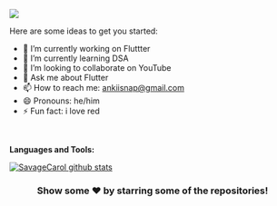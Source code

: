 ![](https://user-images.githubusercontent.com/56194329/95355895-b1e36400-08e3-11eb-888d-967f533de3a1.gif)
<br/>

Here are some ideas to get you started:

- 🔭 I’m currently working on Fluttter
- 🌱 I’m currently learning DSA
- 👯 I’m looking to collaborate on YouTube
- 💬 Ask me about Flutter
- 📫 How to reach me: ankiisnap@gmail.com
- 😄 Pronouns: he/him
- ⚡ Fun fact: i love red

<br/>

**Languages and Tools:**  

<a href="https://github.com/savagecarol">
 <img align="center" src="https://github-readme-stats.vercel.app/api?username=ankittripathi31&show_icons=true&theme=dark&line_height=27" alt="SavageCarol github stats"/>
</a>


<div align="center">

### Show some ❤️ by starring some of the repositories!
